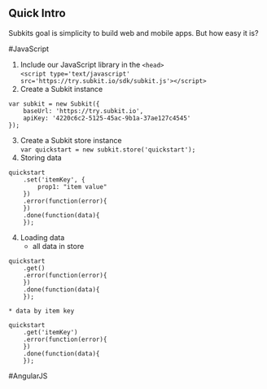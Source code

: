 Quick Intro
----
Subkits goal is simplicity to build web and mobile apps. But how easy it is?  

#JavaScript
1. Include our JavaScript library in the `<head>`  
`<script type='text/javascript' src='https://try.subkit.io/sdk/subkit.js'></script>`
2. Create a Subkit instance  
```
var subkit = new Subkit({
	baseUrl: 'https://try.subkit.io',
	apiKey: '4220c6c2-5125-45ac-9b1a-37ae127c4545'
});
```
3. Create a Subkit store instance  
`var quickstart = new subkit.store('quickstart');`
4. Storing data  
```
quickstart
	.set('itemKey', {
		prop1: "item value"
	})
	.error(function(error){
	})
	.done(function(data){
	});
```
4. Loading data  
	* all data in store  
```
quickstart
	.get()
	.error(function(error){
	})
	.done(function(data){
	});
```
	* data by item key  
```
quickstart
	.get('itemKey')
	.error(function(error){
	})
	.done(function(data){
	});
```


#AngularJS
